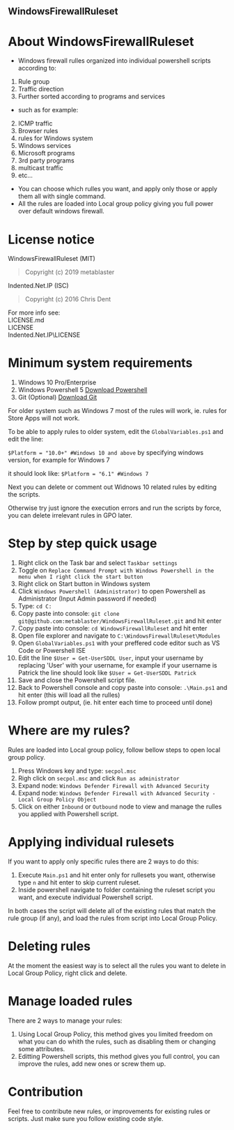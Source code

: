 ## WindowsFirewallRuleset

# About WindowsFirewallRuleset
- Windows firewall rulles organized into individual powershell scripts according to:
1. Rule group
2. Traffic direction
3. Further sorted according to programs and services

- such as for example:
2. ICMP traffic
3. Browser rules
4. rules for Windows system
5. Windows services
6. Microsoft programs
7. 3rd party programs
8. multicast traffic
9. etc... 

- You can choose which rulles you want, and apply only those or apply them all with single command.
- All the rules are loaded into Local group policy giving you full power over default windows firewall.

# License notice
WindowsFirewallRuleset (MIT)
> Copyright (c) 2019 metablaster

Indented.Net.IP (ISC)
> Copyright (c) 2016 Chris Dent

For more info see:\
LICENSE.md\
LICENSE\
Indented.Net.IP\LICENSE

# Minimum system requirements
1. Windows 10 Pro/Enterprise
2. Windows Powershell 5 [Download Powershell](https://github.com/PowerShell/PowerShell)
3. Git (Optional) [Download Git](https://git-scm.com/downloads)

For older system such as Windows 7 most of the rules will work, ie. rules for Store Apps will not work.

To be able to apply rules to older system, edit the `GlobalVariables.ps1` and edit the line:

```$Platform = "10.0+" #Windows 10 and above``` by specifying windows version, for example for Windows 7

it should look like:
```$Platform = "6.1" #Windows 7```

Next you can delete or comment out Widnows 10 related rules by editing the scripts.

Otherwise try just ignore the execution errors and run the scripts by force, you can delete irrelevant rules in GPO later.

# Step by step quick usage
1. Right click on the Task bar and select `Taskbar settings`
2. Toggle on `Replace Command Prompt with Windows Powershell in the menu when I right click the start button`
3. Right click on Start button in Windows system
4. Click `Windows Powershell (Administrator)` to open Powershell as Administrator (Input Admin password if needed)
5. Type: ```cd C:```
6. Copy paste into console: ```git clone git@github.com:metablaster/WindowsFirewallRuleset.git``` and hit enter
7. Copy paste into console: ```cd WindowsFirewallRuleset``` and hit enter
8. Open file explorer and navigate to `C:\WindowsFirewallRuleset\Modules`
9. Open `GlobalVariables.ps1` with your preffered code editor such as VS Code or Powershell ISE
10. Edit the line `$User = Get-UserSDDL User`, input your username by replacing 'User' with your username,
for example if your username is Patrick the line should look like `$User = Get-UserSDDL Patrick`
11. Save and close the Powershell script file.
12. Back to Powershell console and copy paste into console: ```.\Main.ps1``` and hit enter (this will load all the rulles)
13. Follow prompt output, (ie. hit enter each time to proceed until done)

# Where are my rules?
Rules are loaded into Local group policy, follow bellow steps to open local group policy.
1. Press Windows key and type: `secpol.msc`
2. Righ click on `secpol.msc` and click `Run as administrator`
2. Expand node: `Windows Defender Firewall with Advanced Security`
3. Expand node: `Windows Defender Firewall with Advanced Security - Local Group Policy Object`
4. Click on either `Inbound` or `Outbound` node to view and manage the rulles you applied with Powershell script.

# Applying individual rulesets
If you want to apply only specific rules there are 2 ways to do this:
1. Execute `Main.ps1` and hit enter only for rullesets you want, otherwise type `n` and hit enter to skip current ruleset.
2. Inside powershell navigate to folder containing the ruleset script you want, and execute individual Powershell script.

In both cases the script will delete all of the existing rules that match the rule group (if any), and load the rules from script
into Local Group Policy.

# Deleting rules
At the moment the easiest way is to select all the rules you want to delete in Local Group Policy, right click and delete.

# Manage loaded rules
There are 2 ways to manage your rules:
1. Using Local Group Policy, this method gives you limited freedom on what you can do whith the rules, such as disabling them or changing some attributes.
2. Editting Powershell scripts, this method gives you full control, you can improve the rules, add new ones or screw them up.

# Contribution
Feel free to contribute new rules, or improvements for existing rules or scripts.
Just make sure you follow existing code style.
